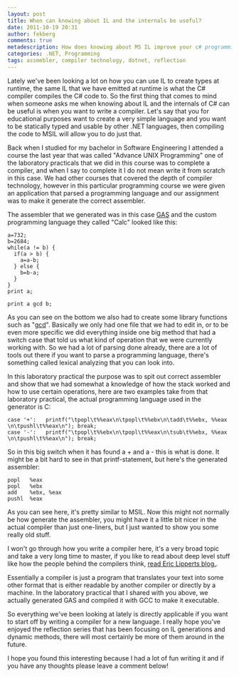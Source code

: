 ```yaml
---
layout: post
title: When can knowing about IL and the internals be useful?
date: 2011-10-19 20:31
author: fekberg
comments: true
metadescription: How does knowing about MS IL improve your c# programming skills?
categories: .NET, Programming
tags: assmebler, compiler technology, dotnet, reflection
---
```

Lately we've been looking a lot on how you can use IL to create types at runtime, the same IL that we have emitted at runtime is what the C# compiler compiles the C# code to. So the first thing that comes to mind when someone asks me when knowing about IL and the internals of C# can be useful is when you want to write a compiler. Let's say that you for educational purposes want to create a very simple language and you want to be statically typed and usable by other .NET languages, then compiling the code to MSIL will allow you to do just that.<!--excerpt-->

Back when I studied for my bachelor in Software Engineering I attended a course the last year that was called "Advance UNIX Programming" one of the laboratory practicals that we did in this course was to complete a compiler, and when I say to complete it I do not mean write it from scratch in this case. We had other courses that covered the depth of compiler technology, however in this particular programming course we were given an application that parsed a programming language and our assignment was to make it generate the correct assembler.

The assembler that we generated was in this case <a href="http://en.wikipedia.org/wiki/GNU_Assembler">GAS</a> and the custom programming language they called "Calc" looked like this:

	a=732;
	b=2684;
	while(a != b) {
	  if(a > b) {
	    a=a-b;
	  } else {
	    b=b-a;
	  }
	}
	print a;

	print a gcd b;

As you can see on the bottom we also had to create some library functions such as "<a href="http://en.wikipedia.org/wiki/Greatest_common_divisor">gcd</a>". Basically we only had one file that we had to edit in, or to be even more specific we did everything inside one big method that had a switch case that told us what kind of operation that we were currently working with. So we had a lot of parsing done already, there are a lot of tools out there if you want to parse a programming language, there's something called lexical analyzing that you can look into.

In this laboratory practical the purpose was to spit out correct assembler and show that we had somewhat a knowledge of how the stack worked and how to use certain operations, here are two examples take from that laboratory practical, the actual programming language used in the generator is C:

	case '+':   printf("\tpopl\t%%eax\n\tpopl\t%%ebx\n\tadd\t%%ebx, %%eax \n\tpushl\t%%eax\n"); break;
	case '-':   printf("\tpopl\t%%ebx\n\tpopl\t%%eax\n\tsub\t%%ebx, %%eax \n\tpushl\t%%eax\n"); break;

So in this big switch when it has found a + and a - this is what is done. It might be a bit hard to see in that printf-statement, but here's the generated assembler:

	popl   %eax
	popl   %ebx
	add    %ebx, %eax 
	pushl  %eax

As you can see here, it's pretty similar to MSIL. Now this might not normally be how generate the assembler, you might have it a little bit nicer in the actual compiler than just one-liners, but I just wanted to show you some really old stuff.

I won't go through how you write a compiler here, it's a very broad topic and take a very long time to master, if you like to read about deep level stuff like how the people behind the compilers think, <a href="http://blogs.msdn.com/b/ericlippert/">read Eric Lipperts blog.</a>.

Essentially a compiler is just a program that translates your text into some other format that is either readable by another compiler or directly by a machine. In the laboratory practical that I shared with you above, we actually generated GAS and compiled it with GCC to make it executable.

So everything we've been looking at lately is directly applicable if you want to start off by writing a compiler for a new language. I really hope you've enjoyed the reflection series that has been focusing on IL generations and dynamic methods, there will most certainly be more of them around in the future.

I hope you found this interesting because I had a lot of fun writing it and if you have any thoughts please leave a comment below!
